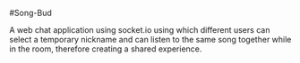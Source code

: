 #Song-Bud

A web chat application using socket.io using which different users can select a temporary nickname and can listen to the same song together while in the room, therefore creating a shared experience.


